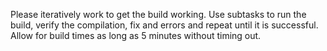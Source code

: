 Please iteratively work to get the build working. Use subtasks to run the build, verify the compilation, fix and errors and repeat until it is successful. Allow for build times as long as 5 minutes without timing out.